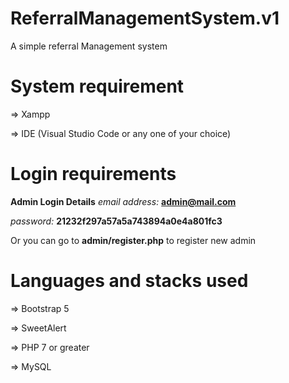 # ReferralManagementSystem.v1
A simple referral Management system

# System requirement
=> Xampp

=> IDE (Visual Studio Code or any one of your choice)

# Login requirements
**Admin Login Details**
*email address:* **admin@mail.com**

*password:* **21232f297a57a5a743894a0e4a801fc3**

Or you can go to **admin/register.php** to register new admin

# Languages and stacks used
=> Bootstrap 5

=> SweetAlert

=> PHP 7 or greater

=> MySQL